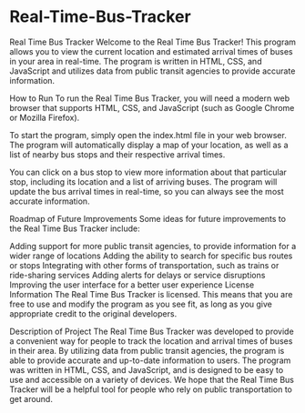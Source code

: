 # Real-Time-Bus-Tracker
Real Time Bus Tracker
Welcome to the Real Time Bus Tracker! This program allows you to view the current location and estimated arrival times of buses in your area in real-time. The program is written in HTML, CSS, and JavaScript and utilizes data from public transit agencies to provide accurate information.

How to Run
To run the Real Time Bus Tracker, you will need a modern web browser that supports HTML, CSS, and JavaScript (such as Google Chrome or Mozilla Firefox).

To start the program, simply open the index.html file in your web browser. The program will automatically display a map of your location, as well as a list of nearby bus stops and their respective arrival times.

You can click on a bus stop to view more information about that particular stop, including its location and a list of arriving buses. The program will update the bus arrival times in real-time, so you can always see the most accurate information.

Roadmap of Future Improvements
Some ideas for future improvements to the Real Time Bus Tracker include:

Adding support for more public transit agencies, to provide information for a wider range of locations
Adding the ability to search for specific bus routes or stops
Integrating with other forms of transportation, such as trains or ride-sharing services
Adding alerts for delays or service disruptions
Improving the user interface for a better user experience
License Information
The Real Time Bus Tracker is licensed. This means that you are free to use and modify the program as you see fit, as long as you give appropriate credit to the original developers.

Description of Project
The Real Time Bus Tracker was developed to provide a convenient way for people to track the location and arrival times of buses in their area. By utilizing data from public transit agencies, the program is able to provide accurate and up-to-date information to users. The program was written in HTML, CSS, and JavaScript, and is designed to be easy to use and accessible on a variety of devices. We hope that the Real Time Bus Tracker will be a helpful tool for people who rely on public transportation to get around.
